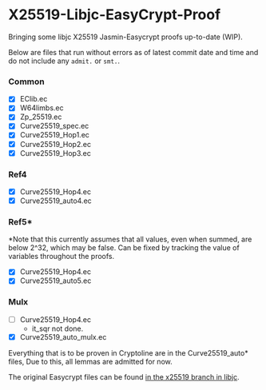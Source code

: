 # X25519-Libjc-EasyCrypt-Proof
Bringing some libjc X25519 Jasmin-Easycrypt proofs up-to-date (WIP).

Below are files that run without errors as of latest commit date and time and do not include any `admit.` or `smt.`. 


### Common
- [X] EClib.ec 
- [X] W64limbs.ec 
- [X] Zp_25519.ec
- [X] Curve25519_spec.ec
- [X] Curve25519_Hop1.ec
- [X] Curve25519_Hop2.ec 
- [X] Curve25519_Hop3.ec

### Ref4
- [X] Curve25519_Hop4.ec
- [X] Curve25519_auto4.ec

### Ref5*
*Note that this currently assumes that all values, even when summed, are below 2^32, which may be false.
Can be fixed by tracking the value of variables throughout the proofs.
- [X] Curve25519_Hop4.ec
- [X] Curve25519_auto5.ec

### Mulx
- [ ] Curve25519_Hop4.ec 
    - it_sqr not done.
- [X] Curve25519_auto_mulx.ec

Everything that is to be proven in Cryptoline are in the Curve25519_auto* files, Due to this, all lemmas are admitted for now.

The original Easycrypt files can be found [in the x25519 branch in libjc](https://github.com/tfaoliveira/libjc/tree/x25519/proof/crypto_scalarmult/curve25519).
